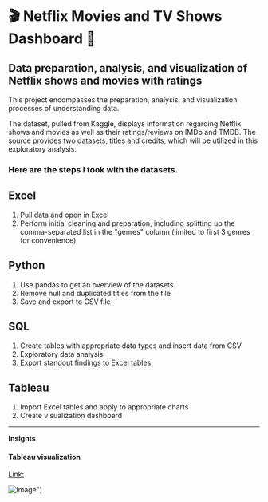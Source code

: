 # 🎬 Netflix Movies and TV Shows Dashboard 🎥

## Data preparation, analysis, and visualization of Netflix shows and movies with ratings


This project encompasses the preparation, analysis, and visualization processes of understanding data. 

The dataset, pulled from Kaggle, displays information regarding Netflix shows and movies as well as their ratings/reviews on IMDb and TMDB. The source provides two datasets, titles and credits, which will be utilized in this exploratory analysis. 

### Here are the steps I took with the datasets. 
Excel
---
1. Pull data and open in Excel
2. Perform initial cleaning and preparation, including splitting up the comma-separated list in the "genres" column (limited to first 3 genres for convenience)

Python
---
1. Use pandas to get an overview of the datasets.
2. Remove null and duplicated titles from the file
3. Save and export to CSV file

SQL
---
1. Create tables with appropriate data types and insert data from CSV
2. Exploratory data analysis
3. Export standout findings to Excel tables

Tableau
---
1. Import Excel tables and apply to appropriate charts
2. Create visualization dashboard

------ 

**Insights**


#### Tableau visualization
[Link:](https://public.tableau.com/views/NetflixDashboard_17189470177160/Dashboard1?:language=en-US&publish=yes&:sid=&:display_count=n&:origin=viz_share_link)

![image](https://github.com/charleski99/Netflix-Shows-and-Movies/assets/161391284/0c84f22a-5e90-414b-a7a7-2de5d07e8769)")

